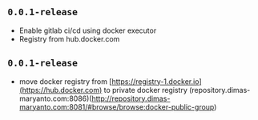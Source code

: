 ## `0.0.1-release`

- Enable gitlab ci/cd using docker executor
- Registry from hub.docker.com

## `0.0.1-release`

- move docker registry from [https://registry-1.docker.io](https://hub.docker.com) to private docker registry (repository.dimas-maryanto.com:8086)(http://repository.dimas-maryanto.com:8081/#browse/browse:docker-public-group)
